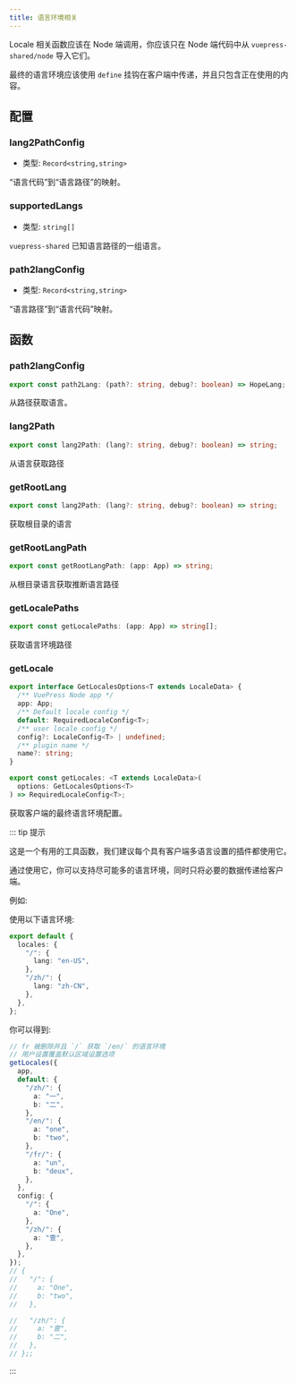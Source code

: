 ```yaml
---
title: 语言环境相关
---
```


Locale 相关函数应该在 Node 端调用，你应该只在 Node 端代码中从 `vuepress-shared/node` 导入它们。

最终的语言环境应该使用 `define` 挂钩在客户端中传递，并且只包含正在使用的内容。

## 配置

### lang2PathConfig

- 类型: `Record<string,string>`

“语言代码”到“语言路径”的映射。

### supportedLangs

- 类型: `string[]`

`vuepress-shared` 已知语言路径的一组语言。

### path2langConfig

- 类型: `Record<string,string>`

“语言路径”到“语言代码”映射。

## 函数

### path2langConfig

```ts
export const path2Lang: (path?: string, debug?: boolean) => HopeLang;
```

从路径获取语言。

### lang2Path

```ts
export const lang2Path: (lang?: string, debug?: boolean) => string;
```

从语言获取路径

### getRootLang

```ts
export const lang2Path: (lang?: string, debug?: boolean) => string;
```

获取根目录的语言

### getRootLangPath

```ts
export const getRootLangPath: (app: App) => string;
```

从根目录语言获取推断语言路径

### getLocalePaths

```ts
export const getLocalePaths: (app: App) => string[];
```

获取语言环境路径

### getLocale

```ts
export interface GetLocalesOptions<T extends LocaleData> {
  /** VuePress Node app */
  app: App;
  /** Default locale config */
  default: RequiredLocaleConfig<T>;
  /** user locale config */
  config?: LocaleConfig<T> | undefined;
  /** plugin name */
  name?: string;
}

export const getLocales: <T extends LocaleData>(
  options: GetLocalesOptions<T>
) => RequiredLocaleConfig<T>;
```

获取客户端的最终语言环境配置。

::: tip 提示

这是一个有用的工具函数，我们建议每个具有客户端多语言设置的插件都使用它。

通过使用它，你可以支持尽可能多的语言环境，同时只将必要的数据传递给客户端。

例如:

使用以下语言环境:

```ts
export default {
  locales: {
    "/": {
      lang: "en-US",
    },
    "/zh/": {
      lang: "zh-CN",
    },
  },
};
```

你可以得到:

```ts
// fr 被删除并且 `/` 获取 `/en/` 的语言环境
// 用户设置覆盖默认区域设置选项
getLocales({
  app,
  default: {
    "/zh/": {
      a: "一",
      b: "二",
    },
    "/en/": {
      a: "one",
      b: "two",
    },
    "/fr/": {
      a: "un",
      b: "deux",
    },
  },
  config: {
    "/": {
      a: "One",
    },
    "/zh/": {
      a: "壹",
    },
  },
});
// {
//   "/": {
//     a: "One",
//     b: "two",
//   },

//   "/zh/": {
//     a: "壹",
//     b: "二",
//   },
// };;
```

:::
